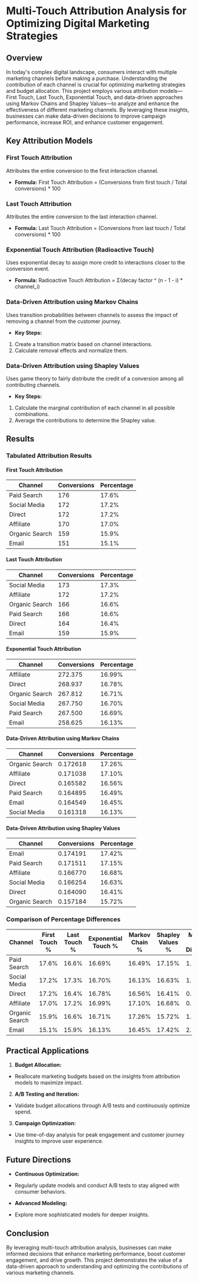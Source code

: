 # Multi-Touch Attribution Analysis for Optimizing Digital Marketing Strategies

## Overview

In today's complex digital landscape, consumers interact with multiple marketing channels before making a purchase. Understanding the contribution of each channel is crucial for optimizing marketing strategies and budget allocation. This project employs various attribution models—First Touch, Last Touch, Exponential Touch, and data-driven approaches using Markov Chains and Shapley Values—to analyze and enhance the effectiveness of different marketing channels. By leveraging these insights, businesses can make data-driven decisions to improve campaign performance, increase ROI, and enhance customer engagement.

## Key Attribution Models

### First Touch Attribution
Attributes the entire conversion to the first interaction channel.
- **Formula:** 
First Touch Attribution = (Conversions from first touch / Total conversions) * 100


### Last Touch Attribution
Attributes the entire conversion to the last interaction channel.
- **Formula:**
Last Touch Attribution = (Conversions from last touch / Total conversions) * 100


### Exponential Touch Attribution (Radioactive Touch)
Uses exponential decay to assign more credit to interactions closer to the conversion event.
- **Formula:**
Radioactive Touch Attribution = Σ(decay factor ^ (n - 1 - i) * channel_i)


### Data-Driven Attribution using Markov Chains
Uses transition probabilities between channels to assess the impact of removing a channel from the customer journey.
- **Key Steps:**
1. Create a transition matrix based on channel interactions.
2. Calculate removal effects and normalize them.

### Data-Driven Attribution using Shapley Values
Uses game theory to fairly distribute the credit of a conversion among all contributing channels.
- **Key Steps:**
1. Calculate the marginal contribution of each channel in all possible combinations.
2. Average the contributions to determine the Shapley value.

## Results

### Tabulated Attribution Results

#### First Touch Attribution
| Channel         | Conversions | Percentage |
|-----------------|-------------|------------|
| Paid Search     | 176         | 17.6%      |
| Social Media    | 172         | 17.2%      |
| Direct          | 172         | 17.2%      |
| Affiliate       | 170         | 17.0%      |
| Organic Search  | 159         | 15.9%      |
| Email           | 151         | 15.1%      |

#### Last Touch Attribution
| Channel         | Conversions | Percentage |
|-----------------|-------------|------------|
| Social Media    | 173         | 17.3%      |
| Affiliate       | 172         | 17.2%      |
| Organic Search  | 166         | 16.6%      |
| Paid Search     | 166         | 16.6%      |
| Direct          | 164         | 16.4%      |
| Email           | 159         | 15.9%      |

#### Exponential Touch Attribution
| Channel         | Conversions | Percentage |
|-----------------|-------------|------------|
| Affiliate       | 272.375     | 16.99%     |
| Direct          | 268.937     | 16.78%     |
| Organic Search  | 267.812     | 16.71%     |
| Social Media    | 267.750     | 16.70%     |
| Paid Search     | 267.500     | 16.69%     |
| Email           | 258.625     | 16.13%     |

#### Data-Driven Attribution using Markov Chains
| Channel         | Conversions | Percentage |
|-----------------|-------------|------------|
| Organic Search  | 0.172618    | 17.26%     |
| Affiliate       | 0.171038    | 17.10%     |
| Direct          | 0.165582    | 16.56%     |
| Paid Search     | 0.164895    | 16.49%     |
| Email           | 0.164549    | 16.45%     |
| Social Media    | 0.161318    | 16.13%     |

#### Data-Driven Attribution using Shapley Values
| Channel         | Conversions | Percentage |
|-----------------|-------------|------------|
| Email           | 0.174191    | 17.42%     |
| Paid Search     | 0.171511    | 17.15%     |
| Affiliate       | 0.166770    | 16.68%     |
| Social Media    | 0.166254    | 16.63%     |
| Direct          | 0.164090    | 16.41%     |
| Organic Search  | 0.157184    | 15.72%     |

### Comparison of Percentage Differences
| Channel         | First Touch % | Last Touch % | Exponential Touch % | Markov Chain % | Shapley Values % | Max % - Min % Difference |
|-----------------|---------------|--------------|---------------------|----------------|------------------|--------------------------|
| Paid Search     | 17.6%         | 16.6%        | 16.69%              | 16.49%         | 17.15%           | 1.11%                    |
| Social Media    | 17.2%         | 17.3%        | 16.70%              | 16.13%         | 16.63%           | 1.17%                    |
| Direct          | 17.2%         | 16.4%        | 16.78%              | 16.56%         | 16.41%           | 0.80%                    |
| Affiliate       | 17.0%         | 17.2%        | 16.99%              | 17.10%         | 16.68%           | 0.52%                    |
| Organic Search  | 15.9%         | 16.6%        | 16.71%              | 17.26%         | 15.72%           | 1.54%                    |
| Email           | 15.1%         | 15.9%        | 16.13%              | 16.45%         | 17.42%           | 2.32%                    |


## Practical Applications

1. **Budget Allocation:** 
 - Reallocate marketing budgets based on the insights from attribution models to maximize impact.

2. **A/B Testing and Iteration:** 
 - Validate budget allocations through A/B tests and continuously optimize spend.

3. **Campaign Optimization:** 
 - Use time-of-day analysis for peak engagement and customer journey insights to improve user experience.

## Future Directions

- **Continuous Optimization:** 
- Regularly update models and conduct A/B tests to stay aligned with consumer behaviors.

- **Advanced Modeling:** 
- Explore more sophisticated models for deeper insights.

## Conclusion

By leveraging multi-touch attribution analysis, businesses can make informed decisions that enhance marketing performance, boost customer engagement, and drive growth. This project demonstrates the value of a data-driven approach to understanding and optimizing the contributions of various marketing channels.
